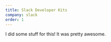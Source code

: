 ```yaml
---
title: Slack Developer Kits
company: slack
order: 1
---
```


I did some stuff for this! It was pretty awesome.